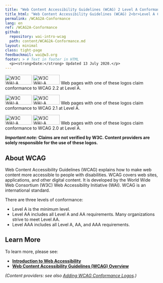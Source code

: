 ```yaml
---
title: "Web Content Accessibility Guidelines (WCAG) 2 Level A Conformance"
title_html: "Web Content Accessibility Guidelines (WCAG) 2<br>Level A Conformance"
permalink: /WCAG2A-Conformance
lang: en
ref: /WCAG2A-Conformance
github:
  repository: wai-intro-wcag
  path: content/WCAG2A-Conformance.md
layout: minimal
class: tight-page
feedbackmail: wai@w3.org
footer: > # Text in footer in HTML
  <p><strong>Date:</strong> Updated 13 July 2020.</p>
---
```


  <p><img src="https://www.w3.org/WAI/WCAG22/wcag2.2A-blue.png" alt="W3C WAI-A WCAG 2.2" width="88" height="32"> <img src="https://www.w3.org/WAI/WCAG22/wcag2.2A.png" alt="W3C WAI-A WCAG 2.2" width="88" height="32"> Web pages with one of these logos claim conformance to WCAG 2.2 at Level A.</p>
  <p><img src="https://www.w3.org/WAI/wcag21/wcag2.1A-blue-v.png" alt="W3C WAI-A WCAG 2.1" width="88" height="32"> <img src="https://www.w3.org/WAI/wcag21/wcag2.1A-v.png" alt="W3C WAI-A WCAG 2.1" width="88" height="32"> Web pages with one of these logos claim conformance to WCAG 2.1 at Level A.</p>
  <p><img src="https://www.w3.org/WAI/wcag2A-blue.png" alt="W3C WAI-A WCAG 2.0" width="88" height="32"> <img src="https://www.w3.org/WAI/wcag2A.png" alt="W3C WAI-A WCAG 2.0" width="88" height="32"> Web pages with one of these logos claim conformance to WCAG 2.0 at Level A.</p>
  <p><strong><em>Important note:</em> Claims are not verified by W3C. Content providers are solely responsible for the use of these logos.</strong></p>
  <h2>About WCAG</h2>
  <p>Web Content Accessibility Guidelines (WCAG) explains how to make web content more accessible to people with disabilities. WCAG covers web sites, applications, and other digital content. It is developed by the World Wide Web Consortium (W3C) Web Accessibility Initiative (WAI). WCAG is an international standard.</p>
  <p>There are three levels of conformance:</p>
  <ul>
    <li>Level A is the minimum level.</li>
    <li>Level AA includes all Level A and AA requirements. Many organizations strive to meet Level AA.</li>
    <li>Level AAA includes all Level A, AA, and AAA requirements.</li>
  </ul>
  <h2>Learn More</h2>
  <p>To learn more, please see:</p>
  <ul>
    <li><strong><a href="https://www.w3.org/WAI/fundamentals/accessibility-intro/" rel="nofollow">Introduction to Web Accessibility</a></strong></li>
    <li><strong><a href="https://www.w3.org/WAI/standards-guidelines/wcag/" rel="nofollow">Web Content Accessibility Guidelines (WCAG) Overview</a></strong></li>
  </ul>
  <p><em>(Content providers: see also <a href="https://www.w3.org/WAI/standards-guidelines/wcag/conformance-logos" rel="nofollow">Adding WCAG Conformance Logos</a>.)</em></p>
